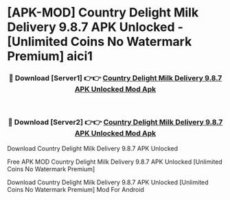 # [APK-MOD] Country Delight  Milk Delivery 9.8.7 APK Unlocked - [Unlimited Coins No Watermark Premium] aici1



<div align="center">
<h3>🔴 Download [Server1] 👉👉 <a href="https://momento.my/?title=Country_Delight__Milk_Delivery_9.8.7_APK_Unlocked">Country Delight  Milk Delivery 9.8.7 APK Unlocked Mod Apk</a></h3><br>

<h3>🔴 Download [Server2] 👉👉 <a href="https://momento.my/?title=Country_Delight__Milk_Delivery_9.8.7_APK_Unlocked">Country Delight  Milk Delivery 9.8.7 APK Unlocked Mod Apk</a></h3>
</div>



Download Country Delight  Milk Delivery 9.8.7 APK Unlocked 

Free APK MOD Country Delight  Milk Delivery 9.8.7 APK Unlocked [Unlimited Coins No Watermark Premium]

Download Country Delight  Milk Delivery 9.8.7 APK Unlocked [Unlimited Coins No Watermark Premium] Mod For Android
